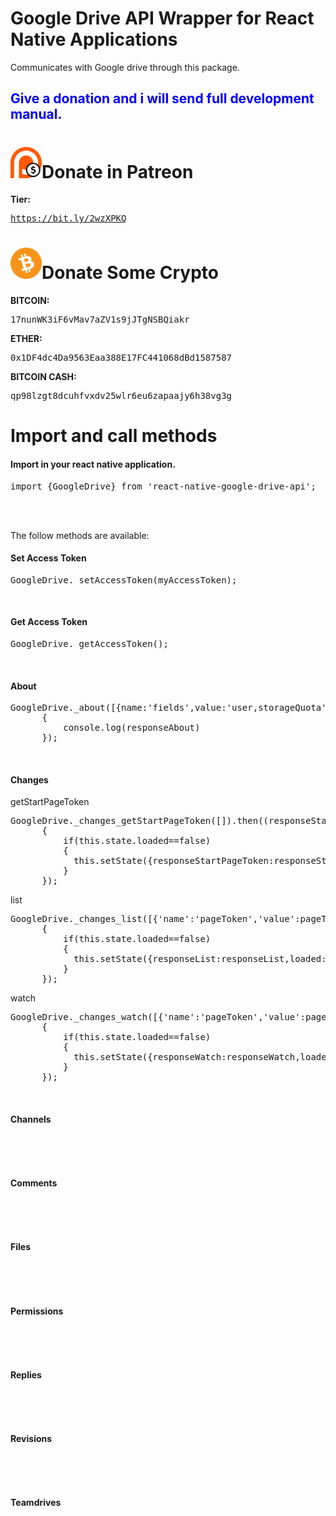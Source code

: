 <h1>Google Drive API Wrapper for React Native Applications</h1>
<p>
Communicates with Google drive through this package. 
</p>
<h2 style='color:blue'>Give a donation and i will send full development manual.</h2>
<h1><img src='images/patreon.png' style='width:50px'>Donate in Patreon</h1>
<p>
  <b>Tier:</b>
  <pre><a href='https://bit.ly/2wzXPKQ'>https://bit.ly/2wzXPKQ</a></pre>
</p>
<h1><img src='images/bitcoin.png' style='width:50px'>Donate Some Crypto</h1>
<p>
  <b>BITCOIN:</b>
  <pre>17nunWK3iF6vMav7aZV1s9jJTgNSBQiakr</pre>

  <b>ETHER:</b>
  <pre>0x1DF4dc4Da9563Eaa388E17FC441068dBd1587587</pre>
  
  <b>BITCOIN CASH:</b>
  <pre>qp98lzgt8dcuhfvxdv25wlr6eu6zapaajy6h38vg3g</pre>

</p>
<h1>Import and call methods</h1>
<h4>Import in your react native application.</h4>
<pre>
import {GoogleDrive} from 'react-native-google-drive-api';
</pre>

<br><br>
<p>The follow methods are available:</p>
<h4>Set Access Token</h4>
<pre>
GoogleDrive._setAccessToken(myAccessToken);
</pre> 
<br>

<h4>Get Access Token</h4>
<pre>
GoogleDrive._getAccessToken();
</pre> 
<br>

<h4>About</h4>
<pre>
GoogleDrive._about([{name:'fields',value:'user,storageQuota'}]).then((responseAbout)=>
      { 
          console.log(responseAbout)                 
      }); 
</pre> 
<br>
<h4>Changes</h4>
<p>getStartPageToken</p>
<pre>
GoogleDrive._changes_getStartPageToken([]).then((responseStartPageToken)=>
      { 
          if(this.state.loaded==false)
          {
            this.setState({responseStartPageToken:responseStartPageToken,loaded:true})
          }                  
      }); 
</pre>
<p>list</p>
<pre>
GoogleDrive._changes_list([{'name':'pageToken','value':pageToken}]).then((responseList)=>
      { 
          if(this.state.loaded==false)
          {
            this.setState({responseList:responseList,loaded:true})
          }                  
      }); 
</pre>
<p>watch</p>
<pre>
GoogleDrive._changes_watch([{'name':'pageToken','value':pageToken}]).then((responseWatch)=>
      { 
          if(this.state.loaded==false)
          {
            this.setState({responseWatch:responseWatch,loaded:true})
          }                  
      }); 
</pre>
<br>
<h4>Channels</h4>
<pre>

</pre>
<br>
<h4>Comments</h4>
<pre>

</pre>
<br>
<h4>Files</h4>
<pre>

</pre>
<br>
<h4>Permissions</h4>
<pre>

</pre>
<br>
<h4>Replies</h4>
<pre>

</pre>
<br>
<h4>Revisions</h4>
<pre>

</pre>
<br>
<h4>Teamdrives</h4>
<pre>

</pre>



